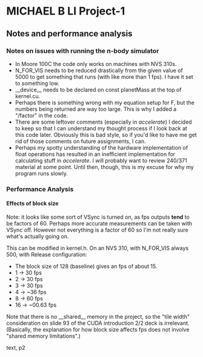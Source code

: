 # MICHAEL B LI Project-1
## Notes and performance analysis

### Notes on issues with running the n-body simulator

 * In Moore 100C the code only works on machines with NVS 310s.
 * N_FOR_VIS needs to be reduced drastically from the given value
   of 5000 to get something that runs (with like more than 1 fps).
   I have it set to something low.
 * \_\_device\_\_ needs to be declared on const planetMass at the
   top of kernel.cu.
 * Perhaps there is something wrong with my equation setup for F,
   but the numbers being returned are way too large. This is why
   I added a "/factor" in the code.
 * There are some leftover comments (especially in *accelerate*)
   I decided to keep so that I can understand my thought process
   if I look back at this code later. Obviously this is bad style,
   so if you'd like to have me get rid of those comments on future
   assignments, I can.
 * Perhaps my spotty understanding of the hardware implementation of 
   float operations has resulted in an inefficient implementation for
   calculating stuff in *accelerate*. I will probably want to review
   240/371 material at some point. Until then, though, this is my excuse
   for why my program runs slowly.

### Performance Analysis

#### Effects of block size

Note: it looks like some sort of VSync is turned on, as fps outputs **tend** to be factors of 60.
Perhaps more accurate measurements can be taken with VSync off. However not everything is a factor
of 60 so I'm not really sure what's actually going on.

This can be modified in kernel.h. On an NVS 310, with N_FOR_VIS always 500, with Release configuration:
 * The block size of 128 (baseline) gives an fps of about 15.
 * 1     ->     30    fps
 * 2     ->     30    fps
 * 3     ->     30    fps
 * 4     ->    ~36    fps
 * 8     ->     60    fps
 * 16    ->    ~00.63 fps

Note that there is no \_\_shared\_\_ memory in the project, so the "tile width" consideration on slide
93 of the CUDA introduction 2/2 deck is irrelevant. (Basically, the explanation for how block size
affects fps does not involve "shared memory limitations".)

text, p2
